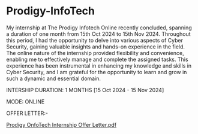 # Prodigy-InfoTech
My internship at The Prodigy Infotech Online recently concluded, spanning a duration of one month from 15th Oct 2024 to 15th Nov 2024. Throughout this period, I had the opportunity to delve into various aspects of Cyber Security, gaining valuable insights and hands-on experience in the field. The online nature of the internship provided flexibility and convenience, enabling me to effectively manage and complete the assigned tasks. This experience has been instrumental in enhancing my knowledge and skills in Cyber Security, and I am grateful for the opportunity to learn and grow in such a dynamic and essential domain.

INTERSHIP DURATION: 1 MONTHS [15 Oct 2024 - 15 Nov 2024]

MODE: ONLINE

OFFER LETTER:-

[Prodigy OnfoTech Internship Offer Letter.pdf](https://github.com/user-attachments/files/17532668/Prodigy.OnfoTech.Internship.Offer.Letter.pdf)
